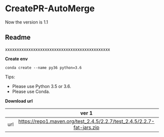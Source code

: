 # CreatePR-AutoMerge

Now the version is 1.1
## **Readme**
xxxxxxxxxxxxxxxxxxxxxxxxxxxxxxxxxxxxxxxxxxxxx

**Create env**
```
conda create --name py36 python=3.6
```

Tips:
* Please use Python 3.5 or 3.6.
* Please use Conda.


**Download url**

|           | ver 1 | ver 2 |
| :-------: | :---------: | :--------------------------: |
| url | https://repo1.maven.org/test_2.4.5/2.2.7/test_2.4.5/2.2.7-fat-jars.zip | https://oss.sonatype.org/content/repositories/snapshots/com/test/test_2.4.5/2.2.7-SNAPSHOT/ |
